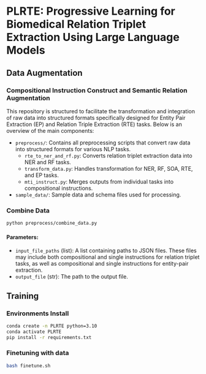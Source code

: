 # PLRTE: Progressive Learning for Biomedical Relation Triplet Extraction Using Large Language Models

## Data Augmentation

### Compositional Instruction Construct and Semantic Relation Augmentation

This repository is structured to facilitate the transformation and integration of raw data into structured formats specifically designed for Entity Pair Extraction (EP) and Relation Triple Extraction (RTE) tasks. Below is an overview of the main components:

- `preprocess/`: Contains all preprocessing scripts that convert raw data into structured formats for various NLP tasks.
  - `rte_to_ner_and_rf.py`: Converts relation triplet extraction data into NER and RF tasks.
  - `transform_data.py`: Handles transformation for NER, RF, SOA, RTE, and EP tasks.
  -  `mti_instruct.py`: Merges outputs from individual tasks into compositional instructions.
- `sample_data/`: Sample data and schema files used for processing.


### Combine Data
```bash
python preprocess/combine_data.py
```
#### Parameters:
- `input_file_paths` (list): A list containing paths to JSON files. These files may include both compositional and single instructions for relation triplet tasks, as well as compositional and single instructions for entity-pair extraction.
- `output_file` (str): The path to the output file.

## Training
### Environments Install
```bash
conda create -n PLRTE python=3.10
conda activate PLRTE
pip install -r requirements.txt
```

### Finetuning with data
```bash
bash finetune.sh
```
